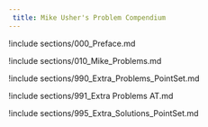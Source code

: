 ```yaml
---
 title: Mike Usher's Problem Compendium
---
```



!include sections/000_Preface.md

!include sections/010_Mike_Problems.md

!include sections/990_Extra_Problems_PointSet.md

!include sections/991_Extra Problems AT.md

!include sections/995_Extra_Solutions_PointSet.md

